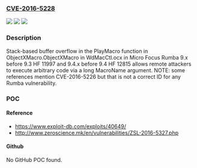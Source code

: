 ### [CVE-2016-5228](https://cve.mitre.org/cgi-bin/cvename.cgi?name=CVE-2016-5228)
![](https://img.shields.io/static/v1?label=Product&message=n%2Fa&color=blue)
![](https://img.shields.io/static/v1?label=Version&message=n%2Fa&color=blue)
![](https://img.shields.io/static/v1?label=Vulnerability&message=n%2Fa&color=brighgreen)

### Description

Stack-based buffer overflow in the PlayMacro function in ObjectXMacro.ObjectXMacro in WdMacCtl.ocx in Micro Focus Rumba 9.x before 9.3 HF 11997 and 9.4.x before 9.4 HF 12815 allows remote attackers to execute arbitrary code via a long MacroName argument. NOTE: some references mention CVE-2016-5226 but that is not a correct ID for any Rumba vulnerability.

### POC

#### Reference
- https://www.exploit-db.com/exploits/40649/
- http://www.zeroscience.mk/en/vulnerabilities/ZSL-2016-5327.php

#### Github
No GitHub POC found.

